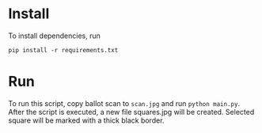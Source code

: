 # Install
To install dependencies, run
```
pip install -r requirements.txt
```

# Run
To run this script, copy ballot scan to `scan.jpg` and run `python main.py`.
After the script is executed, a new file squares.jpg will be created. Selected square
will be marked with a thick black border.

